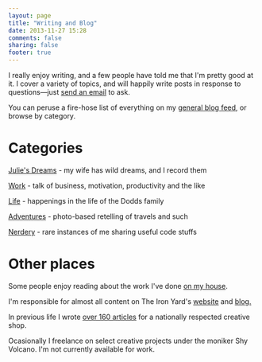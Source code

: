 ```yaml
---
layout: page
title: "Writing and Blog"
date: 2013-11-27 15:28
comments: false
sharing: false
footer: true
---
```


I really enjoy writing, and a few people have told me that I'm pretty good at it. I cover a variety of topics, and will happily write posts in response to questions—just <a href="mailto:eric@ericdodds.com?subject=I have a question, Mr. Dodds">send an email</a> to ask. 

You can peruse a fire-hose list of everything on my <a href="/blog">general blog feed</a>, or browse by category. 

<h1>Categories</h1>

<a href="/blog/categories/julies-dreams/">Julie's Dreams</a> - my wife has wild dreams, and I record them 

<a href="/blog/categories/work/">Work</a> - talk of business, motivation, productivity and the like

<a href="/blog/categories/life/">Life</a> - happenings in the life of the Dodds family

<a href="/blog/categories/adventures/">Adventures</a> - photo-based retelling of travels and such

<a href="/blog/categories/nerdery/">Nerdery</a> - rare instances of me sharing useful code stuffs

<h1>Other places</h1>

Some people enjoy reading about the work I've done <a href="http://dontwaitfor.us/"> on my house</a>.

I'm responsible for almost all content on The Iron Yard's <a href="http://theironyard.com">website</a> and <a href="http://theironyard.com/blog">blog.</a>

In previous life I wrote <a href="http://www.brainsonfire.com/blog/author/eric/">over 160 articles</a> for a nationally respected creative shop. 

Ocasionally I freelance on select creative projects under the moniker Shy Volcano. I'm not currently available for work. 










